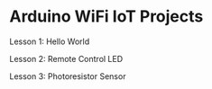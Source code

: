 # Arduino WiFi IoT Projects 

Lesson 1: Hello World

Lesson 2: Remote Control LED

Lesson 3: Photoresistor Sensor
